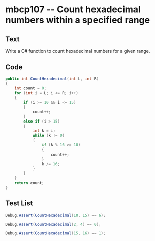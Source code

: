 # mbcp107 -- Count hexadecimal numbers within a specified range

## Text

Write a C# function to count hexadecimal numbers for a given range.

## Code

```csharp
public int CountHexadecimal(int L, int R)  
{  
    int count = 0;  
    for (int i = L; i <= R; i++)  
    {  
        if (i >= 10 && i <= 15)  
        {  
            count++;  
        }  
        else if (i > 15)  
        {  
            int k = i;  
            while (k != 0)  
            {  
                if (k % 16 >= 10)  
                {  
                    count++;  
                }  
                k /= 16;  
            }  
        }  
    }  
    return count;  
}
```

## Test List

```csharp
Debug.Assert(CountHexadecimal(10, 15) == 6);
```

```csharp
Debug.Assert(CountHexadecimal(2, 4) == 0);
```

```csharp
Debug.Assert(CountHexadecimal(15, 16) == 1);
```
